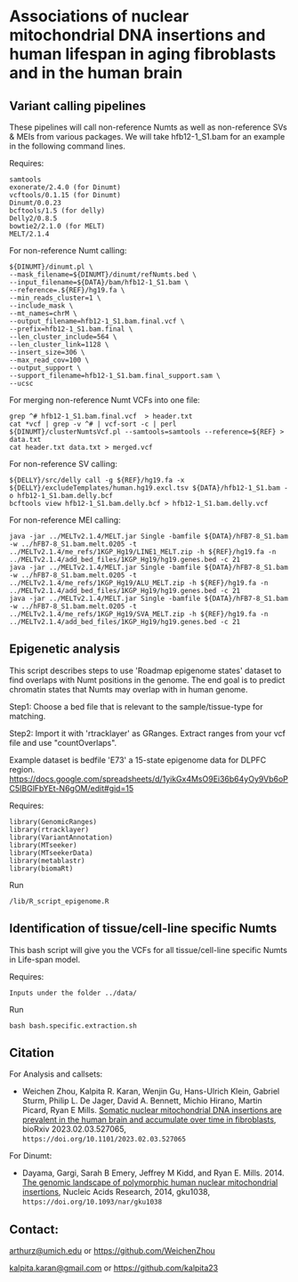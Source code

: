 # Associations of nuclear mitochondrial DNA insertions and human lifespan in aging fibroblasts and in the human brain

## Variant calling pipelines

These pipelines will call  non-reference Numts as well as non-reference SVs & MEIs from various packages. We will take hfb12-1_S1.bam for an example in the following command lines.

Requires: 
```
samtools
exonerate/2.4.0 (for Dinumt) 
vcftools/0.1.15 (for Dinumt) 
Dinumt/0.0.23
bcftools/1.5 (for delly)
Delly2/0.8.5
bowtie2/2.1.0 (for MELT) 
MELT/2.1.4
```

For non-reference Numt calling:
```
${DINUMT}/dinumt.pl \
--mask_filename=${DINUMT}/dinumt/refNumts.bed \
--input_filename=${DATA}/bam/hfb12-1_S1.bam \
--reference=.${REF}/hg19.fa \
--min_reads_cluster=1 \
--include_mask \
--mt_names=chrM \
--output_filename=hfb12-1_S1.bam.final.vcf \
--prefix=hfb12-1_S1.bam.final \
--len_cluster_include=564 \
--len_cluster_link=1128 \
--insert_size=306 \
--max_read_cov=100 \
--output_support \
--support_filename=hfb12-1_S1.bam.final_support.sam \
--ucsc
```

For merging non-reference Numt VCFs into one file:
```
grep ^# hfb12-1_S1.bam.final.vcf  > header.txt 
cat *vcf | grep -v ^# | vcf-sort -c | perl ${DINUMT}/clusterNumtsVcf.pl --samtools=samtools --reference=${REF} > data.txt 
cat header.txt data.txt > merged.vcf
```

For non-reference SV calling:
```
${DELLY}/src/delly call -g ${REF}/hg19.fa -x ${DELLY}/excludeTemplates/human.hg19.excl.tsv ${DATA}/hfb12-1_S1.bam -o hfb12-1_S1.bam.delly.bcf
bcftools view hfb12-1_S1.bam.delly.bcf > hfb12-1_S1.bam.delly.vcf
```

For non-reference MEI calling:
```
java -jar ../MELTv2.1.4/MELT.jar Single -bamfile ${DATA}/hFB7-8_S1.bam -w ../hFB7-8_S1.bam.melt.0205 -t ../MELTv2.1.4/me_refs/1KGP_Hg19/LINE1_MELT.zip -h ${REF}/hg19.fa -n ../MELTv2.1.4/add_bed_files/1KGP_Hg19/hg19.genes.bed -c 21
java -jar ../MELTv2.1.4/MELT.jar Single -bamfile ${DATA}/hFB7-8_S1.bam -w ../hFB7-8_S1.bam.melt.0205 -t ../MELTv2.1.4/me_refs/1KGP_Hg19/ALU_MELT.zip -h ${REF}/hg19.fa -n ../MELTv2.1.4/add_bed_files/1KGP_Hg19/hg19.genes.bed -c 21
java -jar ../MELTv2.1.4/MELT.jar Single -bamfile ${DATA}/hFB7-8_S1.bam -w ../hFB7-8_S1.bam.melt.0205 -t ../MELTv2.1.4/me_refs/1KGP_Hg19/SVA_MELT.zip -h ${REF}/hg19.fa -n ../MELTv2.1.4/add_bed_files/1KGP_Hg19/hg19.genes.bed -c 21
```

## Epigenetic analysis

This script describes steps to use 'Roadmap epigenome states' dataset to find overlaps with Numt positions in the genome. The end goal is to predict chromatin states that Numts may overlap with in human genome.

Step1: Choose a bed file that is relevant to the sample/tissue-type for matching. 

Step2: Import it with 'rtracklayer' as GRanges. Extract ranges from your vcf file and use "countOverlaps".

Example dataset is bedfile 'E73' a 15-state epigenome data for DLPFC region. https://docs.google.com/spreadsheets/d/1yikGx4MsO9Ei36b64yOy9Vb6oPC5IBGlFbYEt-N6gOM/edit#gid=15

Requires: 
```
library(GenomicRanges)
library(rtracklayer)
library(VariantAnnotation)
library(MTseeker)
library(MTseekerData)
library(metablastr)
library(biomaRt)
```

Run
```
/lib/R_script_epigenome.R
```

## Identification of tissue/cell-line specific Numts

This bash script will give you the VCFs for all tissue/cell-line specific Numts in Life-span model.

Requires: 
```
Inputs under the folder ../data/
```

Run
```
bash bash.specific.extraction.sh
```


## Citation

For Analysis and callsets:
* Weichen Zhou, Kalpita R. Karan, Wenjin Gu, Hans-Ulrich Klein, Gabriel Sturm, Philip L. De Jager, David A. Bennett, Michio Hirano, Martin Picard, Ryan E Mills. [Somatic nuclear mitochondrial DNA insertions are prevalent in the human brain and accumulate over time in fibroblasts](https://www.biorxiv.org/content/10.1101/2023.02.03.527065v3.abstract), bioRxiv 2023.02.03.527065, `https://doi.org/10.1101/2023.02.03.527065`

For Dinumt:
* Dayama, Gargi, Sarah B Emery, Jeffrey M Kidd, and Ryan E. Mills. 2014. [The genomic landscape of polymorphic human nuclear mitochondrial insertions](https://www.ncbi.nlm.nih.gov/pmc/articles/PMC4227756/pdf/gku1038.pdf),
Nucleic Acids Research, 2014, gku1038, `https://doi.org/10.1093/nar/gku1038`


## Contact:

arthurz@umich.edu or https://github.com/WeichenZhou

kalpita.karan@gmail.com or https://github.com/kalpita23
